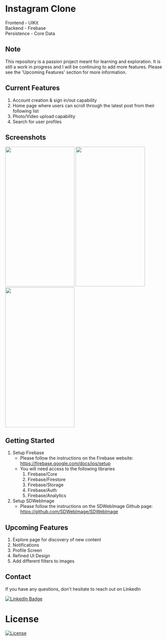 # Instagram Clone

Frontend - UIKit </br>
Backend - Firebase </br>
Persistence - Core Data

## Note
This repository is a passion project meant for learning and exploration. It is still a work in progress and I will be continuing to add more features. Please see the 'Upcoming Features' section for more information.

## Current Features
1. Account creation & sign in/out capability
2. Home page where users can scroll through the latest post from their following list
3. Photo/Video upload capability
4. Search for user profiles

## Screenshots
<img src="https://github.com/jungchoii98/Instagram/assets/31357887/01c390d6-b4c0-4381-9313-35bb2c25637e" width="220" height="444"/>
<img src="https://github.com/jungchoii98/Instagram/assets/31357887/2875321a-bc78-4e6d-8050-ed12ac49f0d5" width="220" height="444"/>
<img src="https://github.com/jungchoii98/Instagram/assets/31357887/ca90d077-6bfa-4eb1-ba7f-15253150281c" width="220" height="444"/>

## Getting Started
1. Setup Firebase
   * Please follow the instructions on the Firebase website: https://firebase.google.com/docs/ios/setup
   * You will need access to the following libraries
     1. Firebase/Core
     2. Firebase/Firestore
     3. Firebase/Storage
     4. Firebase/Auth
     5. Firebase/Analytics
2. Setup SDWebImage
   * Please follow the instructions on the SDWebImage Github page: https://github.com/SDWebImage/SDWebImage

## Upcoming Features
1. Explore page for discovery of new content
2. Notifications
3. Profile Screen
4. Refined UI Design
5. Add different filters to images

## Contact
If you have any questions, don't hesitate to reach out on LinkedIn </br>
<div id="badges">
  <a href="https://www.linkedin.com/in/jungchoi343/">
    <img src="https://img.shields.io/badge/LinkedIn-blue?style=for-the-badge&logo=linkedin&logoColor=white" alt="LinkedIn Badge"/>
  </a>
</div>

# License

[![License](https://img.shields.io/badge/License-Apache_2.0-blue.svg)](https://opensource.org/licenses/Apache-2.0)





